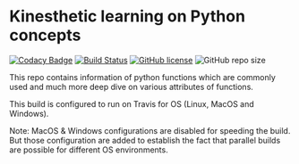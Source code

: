 # Kinesthetic learning on Python concepts

[![Codacy Badge](https://api.codacy.com/project/badge/Grade/026ee38fbe744978adf47a87dd4894c7)](https://app.codacy.com/app/pythonprogsnscripts/python_daily_tips?utm_source=github.com&utm_medium=referral&utm_content=pythonprogsnscripts/python_daily_tips&utm_campaign=Badge_Grade_Dashboard)
[![Build Status](https://travis-ci.org/pythonprogsnscripts/python_daily_tips.svg?branch=master)](https://travis-ci.org/pythonprogsnscripts/python_daily_tips)
[![GitHub license](https://img.shields.io/github/license/pythonprogsnscripts/python_daily_tips.svg?color=blue)](https://github.com/pythonprogsnscripts/python_daily_tips/blob/master/LICENSE)
![GitHub repo size](https://img.shields.io/github/repo-size/pythonprogsnscripts/python_daily_tips.svg)

This repo contains information of python functions which are commonly used and
much more deep dive on various attributes of functions.

This build is configured to run on Travis for OS (Linux, MacOS and Windows).

Note: MacOS & Windows configurations are disabled for speeding the build. But those configuration are added to establish the fact that parallel builds are possible for different OS environments.
